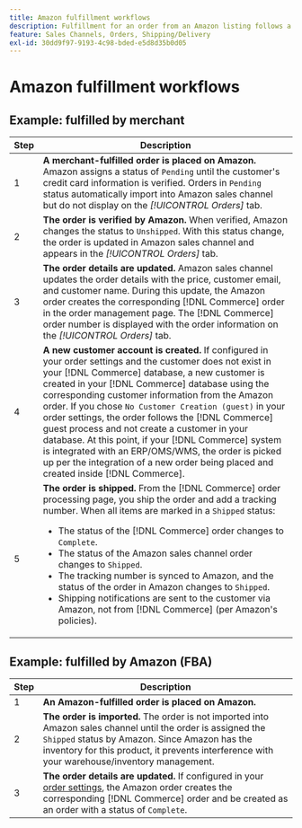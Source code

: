 ```yaml
---
title: Amazon fulfillment workflows
description: Fulfillment for an order from an Amazon listing follows a specific sequence from order submission to shipping.
feature: Sales Channels, Orders, Shipping/Delivery
exl-id: 30dd9f97-9193-4c98-bded-e5d8d35b0d05
---
```

# Amazon fulfillment workflows

## Example: fulfilled by merchant

| Step | Description                                                                                                                                                                                                                                                                                                                                                                                                                                                                                                                                                                                                                                  |
|------|----------------------------------------------------------------------------------------------------------------------------------------------------------------------------------------------------------------------------------------------------------------------------------------------------------------------------------------------------------------------------------------------------------------------------------------------------------------------------------------------------------------------------------------------------------------------------------------------------------------------------------------------|
| 1    | **A merchant-fulfilled order is placed on Amazon.** Amazon assigns a status of `Pending` until the customer's credit card information is verified. Orders in `Pending` status automatically import into Amazon sales channel but do not display on the _[!UICONTROL Orders]_ tab.                                                                                                                                                                                                                                                                                                                                                            |
| 2    | **The order is verified by Amazon.** When verified, Amazon changes the status to `Unshipped`. With this status change, the order is updated in Amazon sales channel and appears in the _[!UICONTROL Orders]_ tab.                                                                                                                                                                                                                                                                                                                                                                                                                            |
| 3    | **The order details are updated.** Amazon sales channel updates the order details with the price, customer email, and customer name. During this update, the Amazon order creates the corresponding [!DNL Commerce] order in the order management page. The [!DNL Commerce] order number is displayed with the order information on the _[!UICONTROL Orders]_ tab.                                                                                                                                                                                                                                                                           |
| 4    | **A new customer account is created.** If configured in your order settings and the customer does not exist in your [!DNL Commerce] database, a new customer is created in your [!DNL Commerce] database using the corresponding customer information from the Amazon order. If you chose `No Customer Creation (guest)` in your order settings, the order follows the [!DNL Commerce] guest process and not create a customer in your database. At this point, if your [!DNL Commerce] system is integrated with an ERP/OMS/WMS, the order is picked up per the integration of a new order being placed and created inside [!DNL Commerce]. |
| 5    | **The order is shipped.** From the [!DNL Commerce] order processing page, you ship the order and add a tracking number. When all items are marked in a `Shipped` status:<ul><li>The status of the [!DNL Commerce] order changes to `Complete`.</li><li>The status of the Amazon sales channel order changes to `Shipped`.</li><li>The tracking number is synced to Amazon, and the status of the order in Amazon changes to `Shipped`.</li><li>Shipping notifications are sent to the customer via Amazon, not from [!DNL Commerce] (per Amazon's policies).                                                                                 |

## Example: fulfilled by Amazon (FBA)

| Step | Description                                                                                                                                                                                                                                                    |
|------|----------------------------------------------------------------------------------------------------------------------------------------------------------------------------------------------------------------------------------------------------------------|
| 1    | **An Amazon-fulfilled order is placed on Amazon.**                                                                                                                                                                                                             |
| 2    | **The order is imported.** The order is not imported into Amazon sales channel until the order is assigned the `Shipped` status by Amazon. Since Amazon has the inventory for this product, it prevents interference with your warehouse/inventory management. |
| 3    | **The order details are updated.** If configured in your [order settings](./order-settings.md), the Amazon order creates the corresponding [!DNL Commerce] order and be created as an order with a status of `Complete`.                                       |
